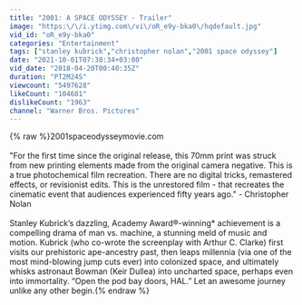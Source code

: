 ```yaml
---
title: "2001: A SPACE ODYSSEY - Trailer"
image: "https:\/\/i.ytimg.com\/vi\/oR_e9y-bka0\/hqdefault.jpg"
vid_id: "oR_e9y-bka0"
categories: "Entertainment"
tags: ["stanley kubrick","christopher nolan","2001 space odyssey"]
date: "2021-10-01T07:38:34+03:00"
vid_date: "2018-04-20T00:40:35Z"
duration: "PT2M24S"
viewcount: "5497628"
likeCount: "104681"
dislikeCount: "1963"
channel: "Warner Bros. Pictures"
---
```

{% raw %}2001spaceodysseymovie.com <br /><br />&quot;For the first time since the original release, this 70mm print was struck from new printing elements made from the original camera negative. This is a true photochemical film recreation. There are no digital tricks, remastered effects, or revisionist edits. This is the unrestored film - that recreates the cinematic event that audiences experienced fifty years ago.&quot; - Christopher Nolan<br /><br />Stanley Kubrick’s dazzling, Academy Award®-winning* achievement is a compelling drama of man vs. machine, a stunning meld of music and motion. Kubrick (who co-wrote the screenplay with Arthur C. Clarke) first visits our prehistoric ape-ancestry past, then leaps millennia (via one of the most mind-blowing jump cuts ever) into colonized space, and ultimately whisks astronaut Bowman (Keir Dullea) into uncharted space, perhaps even into immortality. “Open the pod bay doors, HAL.” Let an awesome journey unlike any other begin.{% endraw %}
